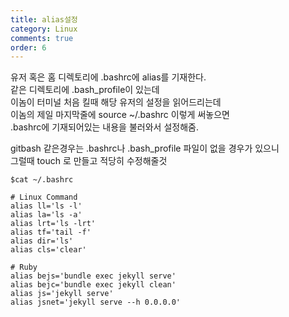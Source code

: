 ```yaml
---
title: alias설정
category: Linux
comments: true
order: 6
---
```


유저 혹은 홈 디렉토리에 .bashrc에 alias를 기재한다.  
같은 디렉토리에 .bash_profile이 있는데  
이놈이 터미널 처음 킬때 해당 유저의 설정을 읽어드리는데  
이놈의 제일 마지막줄에 source ~/.bashrc 이렇게 써놓으면  
.bashrc에 기재되어있는 내용을 불러와서 설정해줌.  

gitbash 같은경우는 .bashrc나 .bash_profile 파일이 없을 경우가 있으니  
그럴때 touch 로 만들고 적당히 수정해줄것

```git
$cat ~/.bashrc

# Linux Command
alias ll='ls -l'
alias la='ls -a'
alias lrt='ls -lrt'
alias tf='tail -f'
alias dir='ls'
alias cls='clear'

# Ruby
alias bejs='bundle exec jekyll serve' 
alias bejc='bundle exec jekyll clean' 
alias js='jekyll serve' 
alias jsnet='jekyll serve --h 0.0.0.0' 
```


